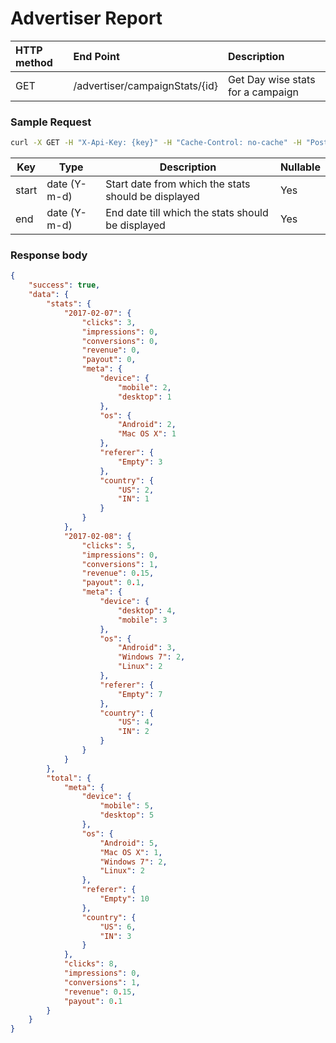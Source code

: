 # **Advertiser Report**

| **HTTP method** | **End Point** | **Description** |
| :--- | :--- | :--- |
| GET | /advertiser/campaignStats/{id} | Get Day wise stats for a campaign |

### **Sample Request**

```bash
curl -X GET -H "X-Api-Key: {key}" -H "Cache-Control: no-cache" -H "Postman-Token: 3c25dbcc-806a-b87f-5f29-338b74d04709" "https://api.vnative.com/advertiser/campaignStats/{id}"
```

| Key | Type | Description | Nullable |
| --- | --- | --- | --- |
| start | date \(Y-m-d\) | Start date from which the stats should be displayed | Yes |
| end | date \(Y-m-d\) | End date till which the stats should be displayed | Yes |

### **Response body**

```json
{
    "success": true,
    "data": {
        "stats": {
            "2017-02-07": {
                "clicks": 3,
                "impressions": 0,
                "conversions": 0,
                "revenue": 0,
                "payout": 0,
                "meta": {
                    "device": {
                        "mobile": 2,
                        "desktop": 1
                    },
                    "os": {
                        "Android": 2,
                        "Mac OS X": 1
                    },
                    "referer": {
                        "Empty": 3
                    },
                    "country": {
                        "US": 2,
                        "IN": 1
                    }
                }
            },
            "2017-02-08": {
                "clicks": 5,
                "impressions": 0,
                "conversions": 1,
                "revenue": 0.15,
                "payout": 0.1,
                "meta": {
                    "device": {
                        "desktop": 4,
                        "mobile": 3
                    },
                    "os": {
                        "Android": 3,
                        "Windows 7": 2,
                        "Linux": 2
                    },
                    "referer": {
                        "Empty": 7
                    },
                    "country": {
                        "US": 4,
                        "IN": 2
                    }
                }
            }
        },
        "total": {
            "meta": {
                "device": {
                    "mobile": 5,
                    "desktop": 5
                },
                "os": {
                    "Android": 5,
                    "Mac OS X": 1,
                    "Windows 7": 2,
                    "Linux": 2
                },
                "referer": {
                    "Empty": 10
                },
                "country": {
                    "US": 6,
                    "IN": 3
                }
            },
            "clicks": 8,
            "impressions": 0,
            "conversions": 1,
            "revenue": 0.15,
            "payout": 0.1
        }
    }
}
```



